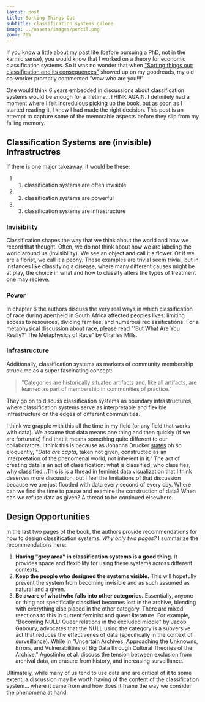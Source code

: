```yaml
---
layout: post
title: Sorting Things Out
subtitle: classification systems galore
image: ../assets/images/pencil.png
zoom: 70%
---
```

If you know a little about my past life (before pursuing a PhD, not in the karmic sense), you would know that I worked on a theory for economic classification systems. So it was no wonder that when ["Sorting things out: classification and its consequences"](https://mitpress.mit.edu/books/sorting-things-out) showed up on my goodreads, my old co-worker promptly commented "wow who are you!!!"

One would think 6 years embedded in discussions about classification systems would be enough for a lifetime...THINK AGAIN. I definitely had a moment where I felt incredulous picking up the book, but as soon as I started reading it, I knew I had made the right decision. This post is an attempt to capture some of the memorable aspects before they slip from my failing memory.

## Classification Systems are (invisible) Infrastructres
If there is one major takeaway, it would be these: 
1. 1) classification systems are often invisible
2. 2) classification systems are powerful
3. 3) classification systems are infrastructure

### Invisibility

Classification shapes the way that we think about the world and how we record that thought. Often, we do not think about how we are labeling the world around us (invisibility). We see an object and call it a flower. Or if we are a florist, we call it a peony. These examples are trivial seem trivial, but in instances like classifying a disease, where many different causes might be at play, the choice in what and how to classify alters the types of treatment one may recieve.

### Power

In chapter 6 the authors discuss the very real ways in which classification of race during apertheid in South Africa affected peoples lives: limiting access to resources, dividing families, and numerous reclassifications. For a metaphysical discussion about race, please read "'But What Are You Really?' The Metaphysics of Race" by Charles Mills.

### Infrastructure

Additionally, classification systems as markers of community membership struck me as a super fascinating concept:

> "Categories are historically situated artifacts and, like all artifacts, are learned as part of membership in communities of practice.”

They go on to discuss classification systems as boundary infrastructures, where classification systems serve as interpretable and flexible infrastructure on the edges of different communities. 

I think we grapple with this all the time in my field (or any field that works with data). We assume that data means one thing and then quickly (if we are fortunate) find that it means something quite different to our collaborators. I think this is because as Johanna Drucker [states](http://www.digitalhumanities.org/dhq/vol/5/1/000091/000091.html) oh so eloquently, "*Data are capta*, taken not given, constructed as an interpretation of the phenomenal world, not inherent in it." The act of creating data is an act of classification: what is classified, who classifies, why classified...This is is a thread in feminist data visualization that I think deserves more discussion, but I feel the limitations of that discussion because we are just flooded with data every second of every day. Where can we find the time to pause and examine the construction of data? When can we refuse data as given? A thread to be continued elsewhere.

## Design Opportunities
In the last two pages of the book, the authors provide recommendations for how to design classification systems. *Why only two pages?* I summarize the recommendations here:

1. **Having "grey area" in classification systems is a good thing.** It provides space and flexibility for using these systems across different contexts.
2. **Keep the people who designed the systems visible.** This will hopefully prevent the system from becoming invisible and as such assumed as natural and a given.
3. **Be aware of what/who falls into other categories.** Essentially, anyone or thing not specifically classified becomes lost in the archive, blending with everything else placed in the other category. There are mixed reactions to this in current feminist and queer literature. For example, "Becoming NULL: Queer relations in the excluded middle" by Jacob Gaboury, advocates that the NULL using the category is a subversive act that reduces the effectivenes of data (specifically in the context of surveillance). While in "Uncertain Archives: Approaching the Unknowns, Errors, and Vulnerabilities of Big Data through Cultural Theories of the Archive," Agostinho et al. discuss the tension between exclusion from archival data, an erasure from history, and increasing surveillance. 

Ultimately, while many of us tend to use data and are critical of it to some extent, a discussion may be worth having of the content of the classification system... where it came from and how does it frame the way we consider the phenomena at hand.